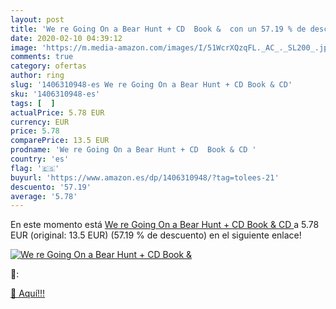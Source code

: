 ```yaml
---
layout: post
title: 'We re Going On a Bear Hunt + CD  Book &  con un 57.19 % de descuento'
date: 2020-02-10 04:39:12
image: 'https://m.media-amazon.com/images/I/51WcrXQzqFL._AC_._SL200_.jpg'
comments: true
category: ofertas
author: ring
slug: '1406310948-es We re Going On a Bear Hunt + CD Book & CD'
sku: '1406310948-es'
tags: [  ]
actualPrice: 5.78 EUR
currency: EUR
price: 5.78
comparePrice: 13.5 EUR
prodname: 'We re Going On a Bear Hunt + CD  Book & CD '
country: 'es'
flag: '🇪🇸'
buyurl: 'https://www.amazon.es/dp/1406310948/?tag=tolees-21'
descuento: '57.19'
average: '5.78'
---
```


En este momento está [We re Going On a Bear Hunt + CD  Book & CD ](https://www.amazon.es/dp/1406310948/?tag=tolees-21) a 5.78 EUR (original: 13.5 EUR) (57.19 %  de descuento) en el siguiente enlace!

[![We re Going On a Bear Hunt + CD  Book & ](https://m.media-amazon.com/images/I/51WcrXQzqFL._AC_._SL200_.jpg)](https://www.amazon.es/dp/1406310948/?tag=tolees-21)

🔎:


[🛒 Aquí!!!](https://www.amazon.es/dp/1406310948/?tag=tolees-21)
